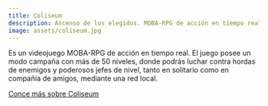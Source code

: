 ```yaml
---
title: Coliseum
description: Ascenso de los elegidos. MOBA-RPG de acción en tiempo real.
image: assets/coliseum.jpg
---
```


Es un videojuego MOBA-RPG de acción en tiempo real. El juego posee un modo campaña con más de 50 niveles, donde podrás luchar contra hordas de enemigos y poderosos jefes de nivel, tanto en solitario como en compañía de amigos, mediante una red local.

[Conce más sobre Coliseum](https://cosmox.uci.cu/frontend/web/videogame/40)